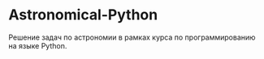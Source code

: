 # Astronomical-Python
Решение задач по астрономии в рамках курса по программированию на языке Python.
